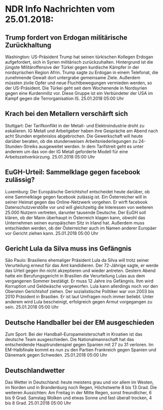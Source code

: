 # NDR Info Nachrichten vom 25.01.2018:


## Trump fordert von Erdogan militärische Zurückhaltung
Washington:	US-Präsident Trump hat seinen türkischen Kollegen Erdogan aufgefordert, sich in Syrien militärisch zurückzuhalten. Hintergrund ist die jüngste Militäroffensive der Türkei gegen kurdische Kämpfer in der nordsyrischen Region Afrin. Trump sagte zu Erdogan in einem Telefonat, die zunehmende Gewalt dort untergrabe gemeinsame Ziele. Außerdem müssten zivile Opfer und neue Fluchtbewegungen vermieden werden, so der US-Präsident. Die Türkei geht seit dem Wochenende in Nordsyrien gegen eine Kurdenmiliz vor. Diese Gruppe ist ein Verbündeter der USA im Kampf gegen die Terrorganisation IS. 25.01.2018 05:00 Uhr 

## Krach bei den Metallern verschärft sich
Stuttgart: Der Tarifkonflikt in der Metall- und Elektroindustrie droht zu eskalieren. IG Metall und Arbeitgeber haben ihre Gespräche am Abend nach acht Stunden ergebnislos abgebrochen. Die Gewerkschaft will heute darüber beraten, ob die stundenweisen Arbeitsniederlegungen zu 24-Stunden-Streiks ausgeweitet werden. In dem Tarifstreit geht es unter anderem um das von der IG Metall geforderte Modell für eine Arbeitszeitverkürzung. 25.01.2018 05:00 Uhr 

## EuGH-Urteil: Sammelklage gegen facebook zulässig?
Luxemburg:	Der Europäische Gerichtshof entscheidet heute darüber, ob eine Sammelklage gegen facebook zulässig ist. Ein Österreicher will in seiner Heimat gegen das Online-Netzwerk vorgehen. Er wirft facebook Datenschutzverstöße vor und will gleichzeitig die Interessen von weiteren 25.000 Nutzern vertreten, darunter tausende Deutsche. Der EuGH soll klären, ob der Mann überhaupt in Österreich klagen kann, obwohl das Unternehmen seinen europäischen Sitz in Irland hat. Außerdem muss entschieden werden, ob der Österreicher auch im Namen anderer Europäer vor Gericht ziehen kann. 25.01.2018 05:00 Uhr 

## Gericht Lula da Silva muss ins Gefängnis
São Paulo:	Brasiliens ehemaliger Präsident Lula da Silva will trotz seiner Verurteilung erneut für das Amt kandidieren. Der 72-Jährige sagte, er werde das Urteil gegen ihn nicht akzeptieren und wieder antreten. Gestern Abend hatte ein Berufungsgericht in Brasilien die Verurteilung Lulas aus dem vergangenen Sommer bestätigt. Er muss 12 Jahre ins Gefängnis. Ihm wird Korruption und Geldwäsche vorgeworfen. Lula kann allerdings noch vor den Obersten Gerichtshof ziehen. Der sozialistische Politiker war von 2003 bis 2010 Präsident in Brasilien. Er ist laut Umfragen noch immer beliebt. Unter anderem wird Lula bescheinigt, erfolgreich gegen Armut vorgegangen zu sein. 25.01.2018 05:00 Uhr 

## Deutsche Handballer bei der EM ausgeschieden
Zum Sport: Bei der Handball-Europameisterschaft in Kroatien ist das deutsche Team ausgeschieden. Die Nationalmannschaft hat das entscheidende Hauptrundenspiel gegen Spanien mit 27 zu 31 verloren. Im EM-Halbfinale kommt es nun zu den Partien Frankreich gegen Spanien und Dänemark gegen Schweden. 25.01.2018 05:00 Uhr 

## Deutschlandwetter
Das Wetter in Deutschland: heute meistens grau und vor allem im Westen, im Norden und in Brandenburg noch Regen, Höchstwerte 8 bis 13 Grad. Die weiteren Aussichten: Am Freitag in der Mitte Regen, sonst freundlicher, 6 bis 9 Grad. Samstag Wolken und etwas Sonne und fast überall trocken, 4 bis 8 Grad. 25.01.2018 05:00 Uhr 
